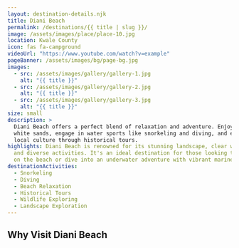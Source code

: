 ```yaml
---
layout: destination-details.njk
title: Diani Beach
permalink: /destinations/{{ title | slug }}/
image: /assets/images/place/place-10.jpg
location: Kwale County
icon: fas fa-campground
videoUrl: "https://www.youtube.com/watch?v=example"
pageBanner: /assets/images/bg/page-bg.jpg
images:
  - src: /assets/images/gallery/gallery-1.jpg
    alt: "{{ title }}"
  - src: /assets/images/gallery/gallery-2.jpg
    alt: "{{ title }}"
  - src: /assets/images/gallery/gallery-3.jpg
    alt: "{{ title }}"
size: small
description: >
  Diani Beach offers a perfect blend of relaxation and adventure. Enjoy the
  white sands, engage in water sports like snorkeling and diving, and explore
  local culture through historical tours.
highlights: Diani Beach is renowned for its stunning landscape, clear waters,
  and diverse activities. It's an ideal destination for those looking to relax
  on the beach or dive into an underwater adventure with vibrant marine life.
destinationActivities:
  - Snorkeling
  - Diving
  - Beach Relaxation
  - Historical Tours
  - Wildlife Exploring
  - Landscape Exploration
---
```


## Why Visit Diani Beach
